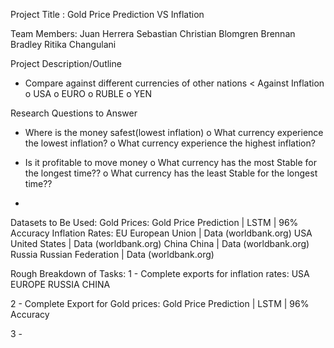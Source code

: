 Project Title :
Gold Price Prediction VS Inflation



Team Members:
Juan Herrera Sebastian
Christian Blomgren
Brennan Bradley
Ritika Changulani


Project Description/Outline
-	Compare against different currencies of other nations < Against Inflation
o	USA
o	EURO
o	RUBLE
o	YEN


 Research Questions to Answer
-	Where is the money safest(lowest inflation)
o	What currency experience the lowest inflation?
o	What currency experience the highest inflation?

-	Is it profitable to move money
o	What currency has the most  Stable for the longest time??
o	What currency has the least  Stable for the longest time??

-	

Datasets to Be Used:
Gold Prices:
Gold Price Prediction | LSTM | 96% Accuracy
Inflation Rates:
EU
European Union | Data (worldbank.org)
USA
United States | Data (worldbank.org) 
China
China | Data (worldbank.org) 
Russia
Russian Federation | Data (worldbank.org)

Rough Breakdown of Tasks:
1 - Complete exports for inflation rates:
USA
EUROPE
RUSSIA
CHINA

2 - Complete Export for Gold prices:
Gold Price Prediction | LSTM | 96% Accuracy

3 - 
